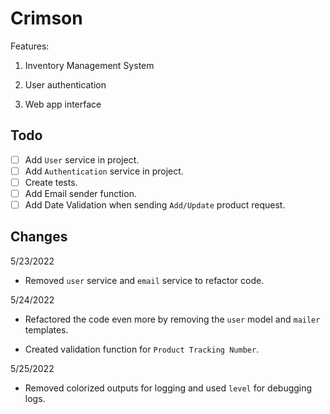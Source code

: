 # Crimson

Features:

1. Inventory Management System

2. User authentication

3. Web app interface

## Todo

- [ ] Add `User` service in project.
- [ ] Add `Authentication` service in project.
- [ ] Create tests.
- [ ] Add Email sender function.
- [ ] Add Date Validation when sending `Add/Update` product request.

## Changes

5/23/2022

- Removed `user` service and `email` service to refactor code.

5/24/2022

- Refactored the code even more by removing the `user` model and `mailer` templates.

- Created validation function for `Product Tracking Number`.

5/25/2022

- Removed colorized outputs for logging and used `level` for debugging logs.
